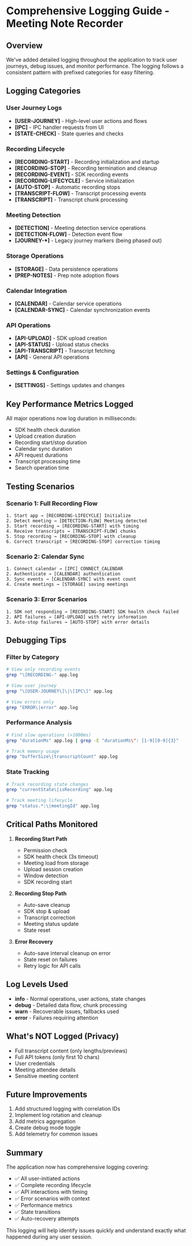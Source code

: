 # Comprehensive Logging Guide - Meeting Note Recorder

## Overview
We've added detailed logging throughout the application to track user journeys, debug issues, and monitor performance. The logging follows a consistent pattern with prefixed categories for easy filtering.

## Logging Categories

### User Journey Logs
- **[USER-JOURNEY]** - High-level user actions and flows
- **[IPC]** - IPC handler requests from UI
- **[STATE-CHECK]** - State queries and checks

### Recording Lifecycle
- **[RECORDING-START]** - Recording initialization and startup
- **[RECORDING-STOP]** - Recording termination and cleanup
- **[RECORDING-EVENT]** - SDK recording events
- **[RECORDING-LIFECYCLE]** - Service initialization
- **[AUTO-STOP]** - Automatic recording stops
- **[TRANSCRIPT-FLOW]** - Transcript processing events
- **[TRANSCRIPT]** - Transcript chunk processing

### Meeting Detection
- **[DETECTION]** - Meeting detection service operations
- **[DETECTION-FLOW]** - Detection event flow
- **[JOURNEY-*]** - Legacy journey markers (being phased out)

### Storage Operations
- **[STORAGE]** - Data persistence operations
- **[PREP-NOTES]** - Prep note adoption flows

### Calendar Integration
- **[CALENDAR]** - Calendar service operations
- **[CALENDAR-SYNC]** - Calendar synchronization events

### API Operations
- **[API-UPLOAD]** - SDK upload creation
- **[API-STATUS]** - Upload status checks
- **[API-TRANSCRIPT]** - Transcript fetching
- **[API]** - General API operations

### Settings & Configuration
- **[SETTINGS]** - Settings updates and changes

## Key Performance Metrics Logged

All major operations now log duration in milliseconds:
- SDK health check duration
- Upload creation duration
- Recording start/stop duration
- Calendar sync duration
- API request durations
- Transcript processing time
- Search operation time

## Testing Scenarios

### Scenario 1: Full Recording Flow
```
1. Start app → [RECORDING-LIFECYCLE] Initialize
2. Detect meeting → [DETECTION-FLOW] Meeting detected
3. Start recording → [RECORDING-START] with timing
4. Receive transcripts → [TRANSCRIPT-FLOW] chunks
5. Stop recording → [RECORDING-STOP] with cleanup
6. Correct transcript → [RECORDING-STOP] correction timing
```

### Scenario 2: Calendar Sync
```
1. Connect calendar → [IPC] CONNECT_CALENDAR
2. Authenticate → [CALENDAR] authentication
3. Sync events → [CALENDAR-SYNC] with event count
4. Create meetings → [STORAGE] saving meetings
```

### Scenario 3: Error Scenarios
```
1. SDK not responding → [RECORDING-START] SDK health check failed
2. API failures → [API-UPLOAD] with retry information
3. Auto-stop failures → [AUTO-STOP] with error details
```

## Debugging Tips

### Filter by Category
```bash
# View only recording events
grep "\[RECORDING-" app.log

# View user journey
grep "\[USER-JOURNEY\]\|\[IPC\]" app.log

# View errors only
grep "ERROR\|error" app.log
```

### Performance Analysis
```bash
# Find slow operations (>1000ms)
grep "durationMs" app.log | grep -E "durationMs\": [1-9][0-9]{3}"

# Track memory usage
grep "bufferSize\|transcriptCount" app.log
```

### State Tracking
```bash
# Track recording state changes
grep "currentState\|isRecording" app.log

# Track meeting lifecycle
grep "status.*:\|meetingId" app.log
```

## Critical Paths Monitored

1. **Recording Start Path**
   - Permission check
   - SDK health check (3s timeout)
   - Meeting load from storage
   - Upload session creation
   - Window detection
   - SDK recording start

2. **Recording Stop Path**
   - Auto-save cleanup
   - SDK stop & upload
   - Transcript correction
   - Meeting status update
   - State reset

3. **Error Recovery**
   - Auto-save interval cleanup on error
   - State reset on failures
   - Retry logic for API calls

## Log Levels Used

- **info** - Normal operations, user actions, state changes
- **debug** - Detailed data flow, chunk processing
- **warn** - Recoverable issues, fallbacks used
- **error** - Failures requiring attention

## What's NOT Logged (Privacy)

- Full transcript content (only lengths/previews)
- Full API tokens (only first 10 chars)
- User credentials
- Meeting attendee details
- Sensitive meeting content

## Future Improvements

1. Add structured logging with correlation IDs
2. Implement log rotation and cleanup
3. Add metrics aggregation
4. Create debug mode toggle
5. Add telemetry for common issues

## Summary

The application now has comprehensive logging covering:
- ✅ All user-initiated actions
- ✅ Complete recording lifecycle
- ✅ API interactions with timing
- ✅ Error scenarios with context
- ✅ Performance metrics
- ✅ State transitions
- ✅ Auto-recovery attempts

This logging will help identify issues quickly and understand exactly what happened during any user session.